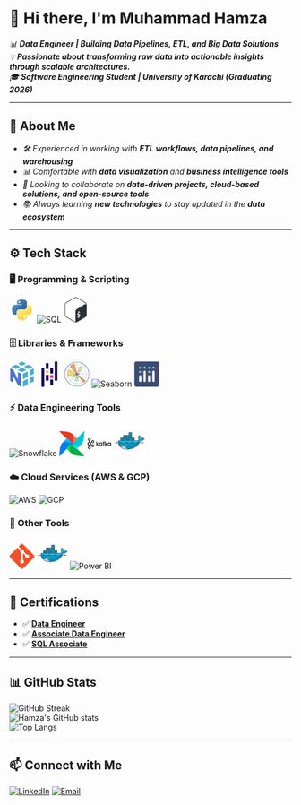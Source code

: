 # 👋 Hi there, I'm Muhammad Hamza

*📊 **Data Engineer | Building Data Pipelines, ETL, and Big Data Solutions***  
*💡 **Passionate about transforming raw data into actionable insights through scalable architectures.***  
*🎓 **Software Engineering Student | University of Karachi (Graduating 2026)***

---

## 🚀 About Me

- *🛠 Experienced in working with **ETL workflows, data pipelines, and warehousing***
- *📊 Comfortable with **data visualization** and **business intelligence tools***
- *🤝 Looking to collaborate on **data-driven projects, cloud-based solutions, and open-source tools***
- *📚 Always learning **new technologies** to stay updated in the **data ecosystem***

---

## ⚙️ Tech Stack

### 🖥 Programming & Scripting

<p>
  <img src="https://raw.githubusercontent.com/devicons/devicon/master/icons/python/python-original.svg" width="45" height="45" alt="Python"/>
  <img src="https://img.icons8.com/external-flat-juicy-fish/60/000000/external-sql-coding-and-development-flat-flat-juicy-fish.png" width="45" height="45" alt="SQL"/>
  <img src="https://raw.githubusercontent.com/devicons/devicon/master/icons/bash/bash-original.svg" width="45" height="45" alt="Bash"/>
</p>

### 🗄 Libraries & Frameworks

<p>
  <img src="https://raw.githubusercontent.com/devicons/devicon/master/icons/numpy/numpy-original.svg" width="45" height="45" alt="NumPy"/>
  <img src="https://raw.githubusercontent.com/devicons/devicon/master/icons/pandas/pandas-original.svg" width="45" height="45" alt="Pandas"/>
  <img src="https://raw.githubusercontent.com/devicons/devicon/master/icons/matplotlib/matplotlib-original.svg" width="45" height="45" alt="Matplotlib"/>
  <img src="https://seaborn.pydata.org/_images/logo-mark-lightbg.svg" width="45" height="45" alt="Seaborn"/>
  <img src="https://raw.githubusercontent.com/devicons/devicon/master/icons/plotly/plotly-original.svg" width="45" height="45" alt="Plotly"/>
</p>

### ⚡ Data Engineering Tools

<p>
  <img src="https://www.vectorlogo.zone/logos/snowflake/snowflake-icon.svg" width="45" height="45" alt="Snowflake"/>
  <img src="https://raw.githubusercontent.com/devicons/devicon/master/icons/apacheairflow/apacheairflow-original.svg" width="45" height="45" alt="Airflow"/>
  <img src="https://raw.githubusercontent.com/devicons/devicon/master/icons/apachekafka/apachekafka-original-wordmark.svg" width="45" height="45" alt="Apache Kafka"/>
  <img src="https://raw.githubusercontent.com/devicons/devicon/master/icons/docker/docker-original.svg" width="55" height="55" alt="Docker"/>
</p>

### ☁️ Cloud Services (AWS & GCP)

<p>
  <img src="https://cdn.worldvectorlogo.com/logos/amazon-web-services-2.svg" width="55" height="55" alt="AWS"/>
  <img src="https://www.vectorlogo.zone/logos/google_cloud/google_cloud-icon.svg" width="45" height="45" alt="GCP"/>
</p>

### 🔧 Other Tools

<p>
  <img src="https://raw.githubusercontent.com/devicons/devicon/master/icons/git/git-original.svg" width="45" height="45" alt="Git"/>
  <img src="https://raw.githubusercontent.com/devicons/devicon/master/icons/docker/docker-original.svg" width="55" height="55" alt="Docker"/>
  <img src="https://raw.githubusercontent.com/microsoft/PowerBI-Icons/main/PNG/Power-BI.png" width="45" height="45" alt="Power BI"/>
</p>

---

## 📜 Certifications

* ✅ **[Data Engineer](https://www.datacamp.com/certificate/DE0019870693343)**
* ✅ **[Associate Data Engineer](https://www.datacamp.com/certificate/DEA0013616460930)**
* ✅ **[SQL Associate](https://www.datacamp.com/certificate/SQA0019363306291)**

---

## 📊 GitHub Stats

![GitHub Streak](https://github-readme-streak-stats.herokuapp.com/?user=mhamza-codes&theme=tokyonight)  
![Hamza's GitHub stats](https://github-readme-stats.vercel.app/api?username=mhamza-codes&show_icons=true&theme=tokyonight)  
![Top Langs](https://github-readme-stats.vercel.app/api/top-langs/?username=mhamza-codes&layout=compact&theme=tokyonight)

---

## 📫 Connect with Me

[![LinkedIn](https://img.shields.io/badge/LinkedIn-0A66C2?style=for-the-badge&logo=linkedin&logoColor=white)](https://www.linkedin.com/in/-muhammad-hamza/)
[![Email](https://img.shields.io/badge/Email-D14836?style=for-the-badge&logo=gmail&logoColor=white)](mailto:hamza.codes.007@gmail.com)
